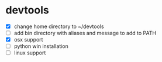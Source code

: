 # devtools

- [x] change home directory to ~/devtools
- [ ] add bin directory with aliases and message to add to PATH
- [x] osx support
- [ ] python win installation
- [ ] linux support 